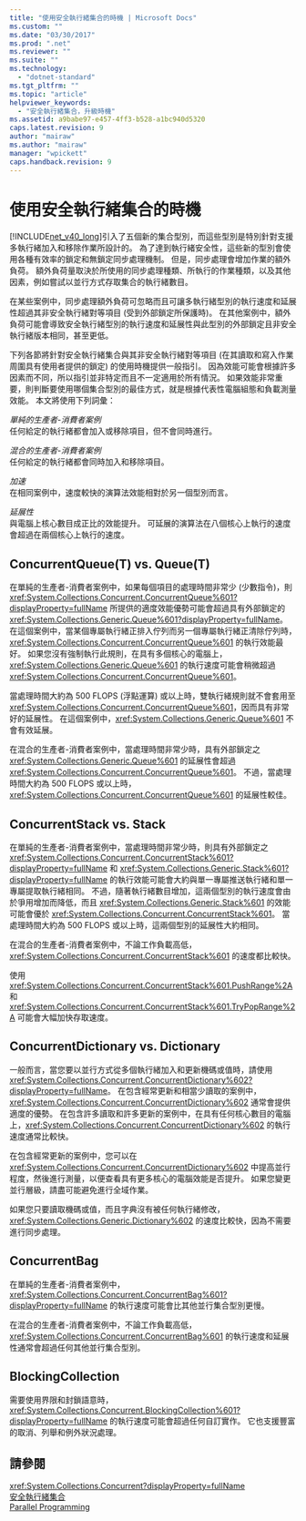 ```yaml
---
title: "使用安全執行緒集合的時機 | Microsoft Docs"
ms.custom: ""
ms.date: "03/30/2017"
ms.prod: ".net"
ms.reviewer: ""
ms.suite: ""
ms.technology: 
  - "dotnet-standard"
ms.tgt_pltfrm: ""
ms.topic: "article"
helpviewer_keywords: 
  - "安全執行緒集合，升級時機"
ms.assetid: a9babe97-e457-4ff3-b528-a1bc940d5320
caps.latest.revision: 9
author: "mairaw"
ms.author: "mairaw"
manager: "wpickett"
caps.handback.revision: 9
---
```

# 使用安全執行緒集合的時機
[!INCLUDE[net_v40_long](../../../../includes/net-v40-long-md.md)]引入了五個新的集合型別，而這些型別是特別針對支援多執行緒加入和移除作業所設計的。  為了達到執行緒安全性，這些新的型別會使用各種有效率的鎖定和無鎖定同步處理機制。  但是，同步處理會增加作業的額外負荷。  額外負荷量取決於所使用的同步處理種類、所執行的作業種類，以及其他因素，例如嘗試以並行方式存取集合的執行緒數目。  
  
 在某些案例中，同步處理額外負荷可忽略而且可讓多執行緒型別的執行速度和延展性超過其非安全執行緒對等項目 \(受到外部鎖定所保護時\)。  在其他案例中，額外負荷可能會導致安全執行緒型別的執行速度和延展性與此型別的外部鎖定且非安全執行緒版本相同，甚至更低。  
  
 下列各節將針對安全執行緒集合與其非安全執行緒對等項目 \(在其讀取和寫入作業周圍具有使用者提供的鎖定\) 的使用時機提供一般指引。  因為效能可能會根據許多因素而不同，所以指引並非特定而且不一定適用於所有情況。  如果效能非常重要，則判斷要使用哪個集合型別的最佳方式，就是根據代表性電腦組態和負載測量效能。  本文將使用下列詞彙：  
  
 *單純的生產者\-消費者案例*  
 任何給定的執行緒都會加入或移除項目，但不會同時進行。  
  
 *混合的生產者\-消費者案例*  
 任何給定的執行緒都會同時加入和移除項目。  
  
 *加速*  
 在相同案例中，速度較快的演算法效能相對於另一個型別而言。  
  
 *延展性*  
 與電腦上核心數目成正比的效能提升。  可延展的演算法在八個核心上執行的速度會超過在兩個核心上執行的速度。  
  
## ConcurrentQueue\(T\) vs. Queue\(T\)  
 在單純的生產者\-消費者案例中，如果每個項目的處理時間非常少 \(少數指令\)，則 <xref:System.Collections.Concurrent.ConcurrentQueue%601?displayProperty=fullName> 所提供的適度效能優勢可能會超過具有外部鎖定的 <xref:System.Collections.Generic.Queue%601?displayProperty=fullName>。  在這個案例中，當某個專屬執行緒正排入佇列而另一個專屬執行緒正清除佇列時，<xref:System.Collections.Concurrent.ConcurrentQueue%601> 的執行效能最好。  如果您沒有強制執行此規則，在具有多個核心的電腦上，<xref:System.Collections.Generic.Queue%601> 的執行速度可能會稍微超過 <xref:System.Collections.Concurrent.ConcurrentQueue%601>。  
  
 當處理時間大約為 500 FLOPS \(浮點運算\) 或以上時，雙執行緒規則就不會套用至 <xref:System.Collections.Concurrent.ConcurrentQueue%601>，因而具有非常好的延展性。  在這個案例中，<xref:System.Collections.Generic.Queue%601> 不會有效延展。  
  
 在混合的生產者\-消費者案例中，當處理時間非常少時，具有外部鎖定之 <xref:System.Collections.Generic.Queue%601> 的延展性會超過 <xref:System.Collections.Concurrent.ConcurrentQueue%601>。  不過，當處理時間大約為 500 FLOPS 或以上時，<xref:System.Collections.Concurrent.ConcurrentQueue%601> 的延展性較佳。  
  
## ConcurrentStack vs. Stack  
 在單純的生產者\-消費者案例中，當處理時間非常少時，則具有外部鎖定之<xref:System.Collections.Concurrent.ConcurrentStack%601?displayProperty=fullName> 和 <xref:System.Collections.Generic.Stack%601?displayProperty=fullName> 的執行效能可能會大約與單一專屬推送執行緒和單一專屬提取執行緒相同。  不過，隨著執行緒數目增加，這兩個型別的執行速度會由於爭用增加而降低，而且 <xref:System.Collections.Generic.Stack%601> 的效能可能會優於 <xref:System.Collections.Concurrent.ConcurrentStack%601>。  當處理時間大約為 500 FLOPS 或以上時，這兩個型別的延展性大約相同。  
  
 在混合的生產者\-消費者案例中，不論工作負載高低，<xref:System.Collections.Concurrent.ConcurrentStack%601> 的速度都比較快。  
  
 使用 <xref:System.Collections.Concurrent.ConcurrentStack%601.PushRange%2A> 和 <xref:System.Collections.Concurrent.ConcurrentStack%601.TryPopRange%2A> 可能會大幅加快存取速度。  
  
## ConcurrentDictionary vs. Dictionary  
 一般而言，當您要以並行方式從多個執行緒加入和更新機碼或值時，請使用 <xref:System.Collections.Concurrent.ConcurrentDictionary%602?displayProperty=fullName>。  在包含經常更新和相當少讀取的案例中，<xref:System.Collections.Concurrent.ConcurrentDictionary%602> 通常會提供適度的優勢。  在包含許多讀取和許多更新的案例中，在具有任何核心數目的電腦上，<xref:System.Collections.Concurrent.ConcurrentDictionary%602> 的執行速度通常比較快。  
  
 在包含經常更新的案例中，您可以在 <xref:System.Collections.Concurrent.ConcurrentDictionary%602> 中提高並行程度，然後進行測量，以便查看具有更多核心的電腦效能是否提升。  如果您變更並行層級，請盡可能避免進行全域作業。  
  
 如果您只要讀取機碼或值，而且字典沒有被任何執行緒修改，<xref:System.Collections.Generic.Dictionary%602> 的速度比較快，因為不需要進行同步處理。  
  
## ConcurrentBag  
 在單純的生產者\-消費者案例中，<xref:System.Collections.Concurrent.ConcurrentBag%601?displayProperty=fullName> 的執行速度可能會比其他並行集合型別更慢。  
  
 在混合的生產者\-消費者案例中，不論工作負載高低，<xref:System.Collections.Concurrent.ConcurrentBag%601> 的執行速度和延展性通常會超過任何其他並行集合型別。  
  
## BlockingCollection  
 需要使用界限和封鎖語意時，<xref:System.Collections.Concurrent.BlockingCollection%601?displayProperty=fullName> 的執行速度可能會超過任何自訂實作。  它也支援豐富的取消、列舉和例外狀況處理。  
  
## 請參閱  
 <xref:System.Collections.Concurrent?displayProperty=fullName>   
 [安全執行緒集合](../../../../docs/standard/collections/thread-safe/index.md)   
 [Parallel Programming](../../../../docs/standard/parallel-programming/index.md)
